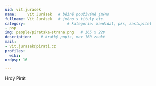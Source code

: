 ```yaml
---
uid: vit.jurasek
name:     Vít Jurásek  	# běžně používáné jméno
fullname: Vít Jurásek  	# jméno s tituly etc.
category:                 	# kategorie: kandidat, pks, zastupitel
- psp
img: people/piratska-strana.png   # 165 x 220
description:   	# kratký popis, max 160 znaků
mail:
- vit.jurasek@pirati.cz
profiles:
  wiki:
ordpsp: 16

---
```


Hrdý Pirát

